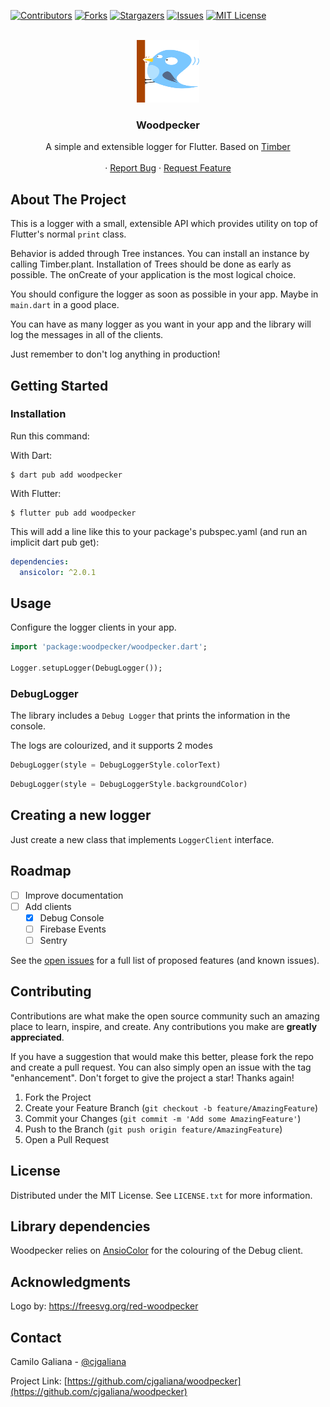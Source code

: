 <div id="top"></div>

<!-- PROJECT SHIELDS -->

[![Contributors][contributors-shield]][contributors-url]
[![Forks][forks-shield]][forks-url]
[![Stargazers][stars-shield]][stars-url]
[![Issues][issues-shield]][issues-url]
[![MIT License][license-shield]][license-url]

<!-- PROJECT LOGO -->
<br />
<div align="center">
  <a href="https://github.com/cjgaliana/woodpecker">
    <img src="images/woodpecker_logo.svg" alt="Logo" width="100" height="100">
  </a>

  <h3 align="center">Woodpecker</h3>

  <p align="center">
    A simple and extensible logger for Flutter. Based on 
    <a href="https://github.com/JakeWharton/timber">Timber</a>
    <br />
    <br />
    ·
    <a href="https://github.com/cjgaliana/woodpecker/issues">Report Bug</a>
    ·
    <a href="https://github.com/cjgaliana/woodpecker/issues">Request Feature</a>
  </p>
</div>

## About The Project

This is a logger with a small, extensible API which provides utility on top of Flutter's normal `print` class.

Behavior is added through Tree instances. You can install an instance by calling Timber.plant. Installation of Trees should be done as early as possible. The onCreate of your application is the most logical choice.

You should configure the logger as soon as possible in your app. Maybe in `main.dart` in a good place.

You can have as many logger as you want in your app and the library will log the messages in all of the clients.

Just remember to don't log anything in production!

## Getting Started

### Installation

Run this command:

With Dart:

```
$ dart pub add woodpecker
```

With Flutter:

```
$ flutter pub add woodpecker
```

This will add a line like this to your package's pubspec.yaml (and run an implicit dart pub get):

```yaml
dependencies:
  ansicolor: ^2.0.1
```

<!-- USAGE EXAMPLES -->

## Usage

Configure the logger clients in your app.

```dart
import 'package:woodpecker/woodpecker.dart';

Logger.setupLogger(DebugLogger());
```

### DebugLogger

The library includes a `Debug Logger` that prints the information in the console.

The logs are colourized, and it supports 2 modes

```dart
DebugLogger(style = DebugLoggerStyle.colorText)
```

```dart
DebugLogger(style = DebugLoggerStyle.backgroundColor)
```

## Creating a new logger

Just create a new class that implements `LoggerClient` interface.

## Roadmap

- [ ] Improve documentation
- [ ] Add clients
  - [x] Debug Console
  - [ ] Firebase Events
  - [ ] Sentry

See the [open issues](https://github.com/cjgaliana/woodpecker/issues) for a full list of proposed features (and known issues).

<!-- CONTRIBUTING -->

## Contributing

Contributions are what make the open source community such an amazing place to learn, inspire, and create. Any contributions you make are **greatly appreciated**.

If you have a suggestion that would make this better, please fork the repo and create a pull request. You can also simply open an issue with the tag "enhancement".
Don't forget to give the project a star! Thanks again!

1. Fork the Project
2. Create your Feature Branch (`git checkout -b feature/AmazingFeature`)
3. Commit your Changes (`git commit -m 'Add some AmazingFeature'`)
4. Push to the Branch (`git push origin feature/AmazingFeature`)
5. Open a Pull Request

<!-- LICENSE -->

## License

Distributed under the MIT License. See `LICENSE.txt` for more information.

## Library dependencies

Woodpecker relies on [AnsioColor](https://pub.dev/packages/ansicolor) for the colouring of the Debug client.

## Acknowledgments

Logo by: https://freesvg.org/red-woodpecker

## Contact

Camilo Galiana - [@cjgaliana](https://twitter.com/cjgaliana)

Project Link: [https://github.com/cjgaliana/woodpecker](https://github.com/cjgaliana/woodpecker)

<!-- MARKDOWN LINKS & IMAGES -->
<!-- https://www.markdownguide.org/basic-syntax/#reference-style-links -->

[contributors-shield]: https://img.shields.io/github/contributors/cjgaliana/woodpecker.svg?style=for-the-badge
[contributors-url]: https://github.com/cjgaliana/woodpecker/graphs/contributors
[forks-shield]: https://img.shields.io/github/forks/cjgaliana/woodpecker.svg?style=for-the-badge
[forks-url]: https://github.com/cjgaliana/woodpecker/network/members
[stars-shield]: https://img.shields.io/github/stars/cjgaliana/woodpecker.svg?style=for-the-badge
[stars-url]: https://github.com/cjgaliana/woodpecker/stargazers
[issues-shield]: https://img.shields.io/github/issues/cjgaliana/woodpecker.svg?style=for-the-badge
[issues-url]: https://github.com/cjgaliana/woodpecker/issues
[license-shield]: https://img.shields.io/github/license/cjgaliana/woodpecker.svg?style=for-the-badge
[license-url]: https://github.com/cjgaliana/woodpecker/blob/master/LICENSE.txt
